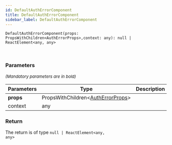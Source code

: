 ```yaml
---
id: DefaultAuthErrorComponent
title: DefaultAuthErrorComponent
sidebar_label: DefaultAuthErrorComponent
---
```


```tsx
DefaultAuthErrorComponent(props: PropsWithChildren<AuthErrorProps>,context: any): null | ReactElement<any, any>
```
<br/>



### Parameters

<font size="2"><i>(Mandatory parameters are in bold)</i></font>

| Parameters | Type | Description |
| --------- | ---- | ----------- |
| **props** | PropsWithChildren<[AuthErrorProps](/framework-api/interfaces/AuthErrorProps.md)\> |  |
| context | any |  |


### Return



The return is of type <code>null | ReactElement<any, any\></code>
